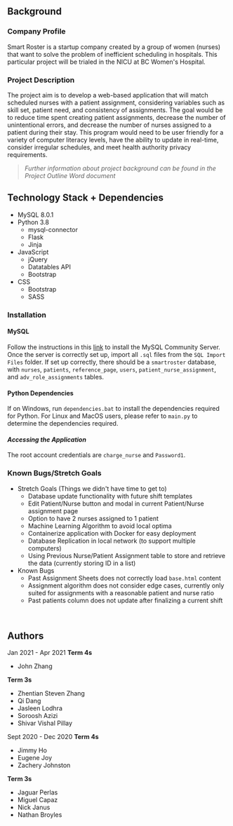 ## Background

### **Company Profile**
Smart Roster is a startup company created by a group of women (nurses) that want to solve the problem of inefficient scheduling in hospitals. This particular project will be trialed in the NICU at BC Women's Hospital.

### **Project Description**
The project aim is to develop a web-based application that will match scheduled nurses with a patient assignment, considering variables such as skill set, patient need, and consistency of assignments. The goal would be to reduce time spent creating patient assignments, decrease the number of unintentional errors, and decrease the number of nurses assigned to a patient during their stay. This program would need to be user friendly for a variety of computer literacy levels, have the ability to update in real-time, consider irregular schedules, and meet health authority privacy requirements.

> *Further information about project background can be found in the Project Outline Word document*


## Technology Stack + Dependencies
- MySQL 8.0.1
- Python 3.8
  - mysql-connector 
  - Flask
  - Jinja
- JavaScript 
  - jQuery
  - Datatables API
  - Bootstrap
- CSS
  - Bootstrap
  - SASS

### **Installation**
#### MySQL
Follow the instructions in this [link](https://dev.mysql.com/downloads/mysql/) to install the MySQL Community Server. <br>
Once the server is correctly set up, import all `.sql` files from the `SQL Import Files` folder. If set up correctly, there should be a `smartroster` database, with `nurses`, `patients`, `reference_page`, `users`, `patient_nurse_assignment`, and `adv_role_assignments` tables. 

#### Python Dependencies
If on Windows, run `dependencies.bat` to install the dependencies required for Python. For Linux and MacOS users, please refer to `main.py` to determine the dependencies required.

#### *Accessing the Application*
The root account credentials are `charge_nurse` and `Password1`.

### Known Bugs/Stretch Goals
- Stretch Goals (Things we didn't have time to get to)
  - Database update functionality with future shift templates
  - Edit Patient/Nurse button and modal in current Patient/Nurse assignment page
  - Option to have 2 nurses assigned to 1 patient
  - Machine Learning Algorithm to avoid local optima
  - Containerize application with Docker for easy deployment
  - Database Replication in local network (to support multiple computers)
  - Using Previous Nurse/Patient Assignment table to store and retrieve the data (currently storing ID in a list)
- Known Bugs
  - Past Assignment Sheets does not correctly load `base.html` content
  - Assignment algorithm does not consider edge cases, currently only suited for assignments with a reasonable patient and nurse ratio
  - Past patients column does not update after finalizing a current shift

<br>

## Authors
Jan 2021 - Apr 2021
  **Term 4s**
  - John Zhang

  **Term 3s**
  - Zhentian Steven Zhang
  - Qi Dang
  - Jasleen Lodhra
  - Soroosh Azizi
  - Shivar Vishal Pillay

Sept 2020 - Dec 2020
  **Term 4s**
  - Jimmy Ho
  - Eugene Joy
  - Zachery Johnston

  **Term 3s**
  - Jaguar Perlas
  - Miguel Capaz
  - Nick Janus
  - Nathan Broyles
